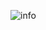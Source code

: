 ![info](https://github-readme-stats.vercel.app/api?username=devilwjp&count_private=true&show_icons=true&theme=cobalt&&hide=prs&show_owner=true)
